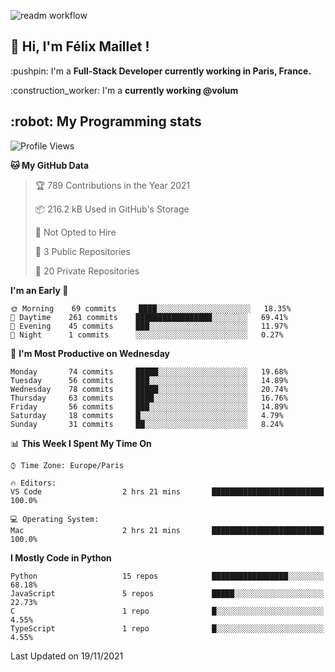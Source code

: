![readm workflow](https://github.com/fmaillet24/fmaillet24/actions/workflows/main.yml/badge.svg)

<h2>👋 Hi, I'm Félix Maillet !</h2>

<p>:pushpin: I'm a <strong>Full-Stack Developer currently working in Paris, France.</strong></p>
<p>:construction_worker: I'm a <strong>currently working @volum</strong></p>

<h2>:robot: My Programming stats</h2>

<!--START_SECTION:waka-->
![Profile Views](http://img.shields.io/badge/Profile%20Views-0-blue)

**🐱 My GitHub Data** 

> 🏆 789 Contributions in the Year 2021
 > 
> 📦 216.2 kB Used in GitHub's Storage 
 > 
> 🚫 Not Opted to Hire
 > 
> 📜 3 Public Repositories 
 > 
> 🔑 20 Private Repositories  
 > 
**I'm an Early 🐤** 

```text
🌞 Morning    69 commits     ████░░░░░░░░░░░░░░░░░░░░░   18.35% 
🌆 Daytime    261 commits    █████████████████░░░░░░░░   69.41% 
🌃 Evening    45 commits     ███░░░░░░░░░░░░░░░░░░░░░░   11.97% 
🌙 Night      1 commits      ░░░░░░░░░░░░░░░░░░░░░░░░░   0.27%

```
📅 **I'm Most Productive on Wednesday** 

```text
Monday       74 commits     █████░░░░░░░░░░░░░░░░░░░░   19.68% 
Tuesday      56 commits     ███░░░░░░░░░░░░░░░░░░░░░░   14.89% 
Wednesday    78 commits     █████░░░░░░░░░░░░░░░░░░░░   20.74% 
Thursday     63 commits     ████░░░░░░░░░░░░░░░░░░░░░   16.76% 
Friday       56 commits     ███░░░░░░░░░░░░░░░░░░░░░░   14.89% 
Saturday     18 commits     █░░░░░░░░░░░░░░░░░░░░░░░░   4.79% 
Sunday       31 commits     ██░░░░░░░░░░░░░░░░░░░░░░░   8.24%

```


📊 **This Week I Spent My Time On** 

```text
⌚︎ Time Zone: Europe/Paris

🔥 Editors: 
VS Code                  2 hrs 21 mins       █████████████████████████   100.0%

💻 Operating System: 
Mac                      2 hrs 21 mins       █████████████████████████   100.0%

```

**I Mostly Code in Python** 

```text
Python                   15 repos            █████████████████░░░░░░░░   68.18% 
JavaScript               5 repos             █████░░░░░░░░░░░░░░░░░░░░   22.73% 
C                        1 repo              █░░░░░░░░░░░░░░░░░░░░░░░░   4.55% 
TypeScript               1 repo              █░░░░░░░░░░░░░░░░░░░░░░░░   4.55%

```



 Last Updated on 19/11/2021
<!--END_SECTION:waka-->
